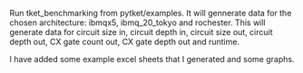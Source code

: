 Run tket_benchmarking from pytket/examples. It will gennerate data for the chosen architecture: ibmqx5, ibmq_20_tokyo and rochester. This will generate data for circuit size in, circuit depth in, circuit size out, circuit depth out, CX gate count out, CX gate depth out and runtime.

I have added some example excel sheets that I generated and some graphs.
